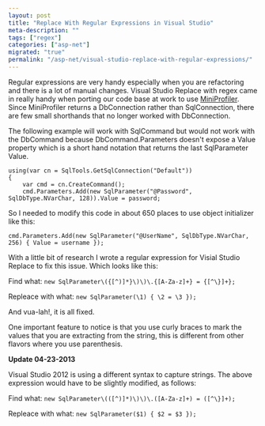 ```yaml
---
layout: post
title: "Replace With Regular Expressions in Visual Studio"
meta-description: ""
tags: ["regex"]
categories: ["asp-net"]
migrated: "true"
permalink: "/asp-net/visual-studio-replace-with-regular-expressions/"
---
```

Regular expressions are very handy especially when you are refactoring and there is a lot of manual changes. Visual Studio Replace with regex came in really handy when porting our code base at work to use [MiniProfiler][1]. Since MiniProfiler returns a DbConnection rather than SqlConnection, there are few small shorthands that no longer worked with DbConnection. 

The following example will work with SqlCommand but would not work with the DbCommand because DbCommand.Parameters doesn't expose a Value property which is a short hand notation that returns the last SqlParameter Value.

    using(var cn = SqlTools.GetSqlConnection("Default"))
    {
        var cmd = cn.CreateCommand();
        cmd.Parameters.Add(new SqlParameter("@Password", SqlDbType.NVarChar, 128)).Value = password;


So I needed to modify this code in about 650 places to use object initializer like this: 

    cmd.Parameters.Add(new SqlParameter("@UserName", SqlDbType.NVarChar, 256) { Value = username });

With a little bit of research I wrote a regular expression for Visial Studio Replace to fix this issue. Which looks like this:

Find what: `new SqlParameter\({[^)]*}\)\)\.{[A-Za-z]+} = {[^\}]+};`

Repleace with what: `new SqlParameter(\1) { \2 = \3 });`

And vua-lah!, it is all fixed.

One important feature to notice is that you use curly braces to mark the values that you are extracting from the string, this is different from other flavors where you use parenthesis. 

**Update 04-23-2013**

Visual Studio 2012 is using a different syntax to capture strings. The above expression would have to be slightly modified, as follows:

Find what: `new SqlParameter\(([^)]*)\)\)\.([A-Za-z]+) = ([^\}]+);`

Repleace with what: `new SqlParameter($1) { $2 = $3 });`

  [1]: http://miniprofiler.com/